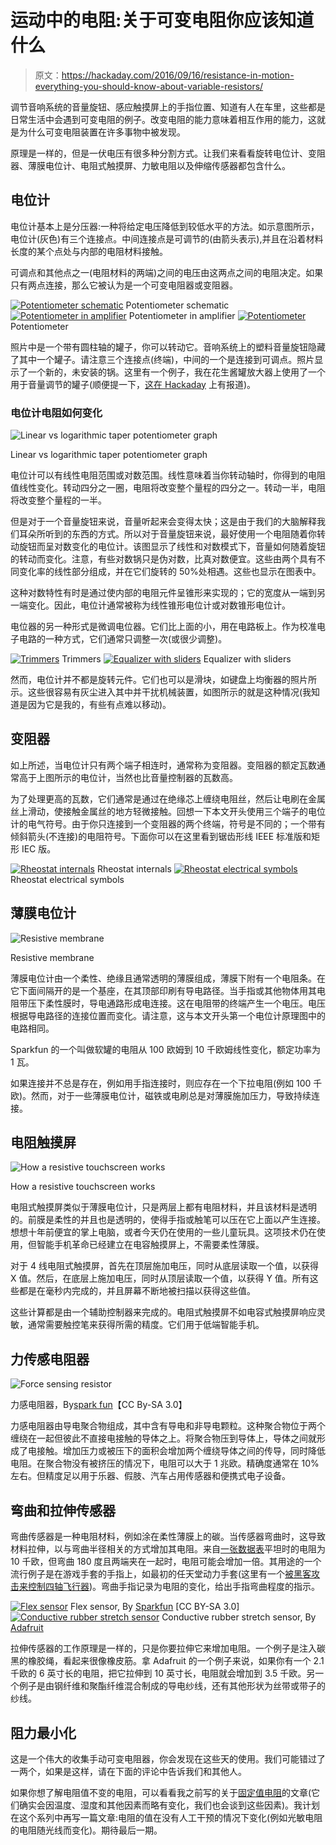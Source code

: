 # 运动中的电阻:关于可变电阻你应该知道什么

> 原文：<https://hackaday.com/2016/09/16/resistance-in-motion-everything-you-should-know-about-variable-resistors/>

调节音响系统的音量旋钮、感应触摸屏上的手指位置、知道有人在车里，这些都是日常生活中会遇到可变电阻的例子。改变电阻的能力意味着相互作用的能力，这就是为什么可变电阻装置在许多事物中被发现。

原理是一样的，但是一伏电压有很多种分割方式。让我们来看看旋转电位计、变阻器、薄膜电位计、电阻式触摸屏、力敏电阻以及伸缩传感器都包含什么。

## 电位计

电位计基本上是分压器:一种将给定电压降低到较低水平的方法。如示意图所示，电位计(灰色)有三个连接点。中间连接点是可调节的(由箭头表示),并且在沿着材料长度的某个点处与内部的电阻材料接触。

可调点和其他点之一(电阻材料的两端)之间的电压由这两点之间的电阻决定。如果只有两点连接，那么它被认为是一个可变电阻器或变阻器。

 [![Potentiometer schematic](img/0925e59bd05bbdfd8756e51af4f26fea.png "Potentiometer schematic")](https://hackaday.com/2016/09/16/resistance-in-motion-everything-you-should-know-about-variable-resistors/how_potentiometer_works_in_schematic/) Potentiometer schematic [![Potentiometer in amplifier](img/01a166461b544cd57a9df7329aeb0c93.png "Potentiometer in amplifier")](https://hackaday.com/2016/09/16/resistance-in-motion-everything-you-should-know-about-variable-resistors/potentiometer_in_amplifier/) Potentiometer in amplifier [![Potentiometer](img/aef21008aefab72cbca43e95dc077f83.png "Potentiometer")](https://hackaday.com/2016/09/16/resistance-in-motion-everything-you-should-know-about-variable-resistors/potentiometer/) Potentiometer

照片中是一个带有圆柱轴的罐子，你可以转动它。音响系统上的塑料音量旋钮隐藏了其中一个罐子。请注意三个连接点(终端)，中间的一个是连接到可调点。照片显示了一个新的，未安装的锅。这里有一个例子，我在花生酱罐放大器上使用了一个用于音量调节的罐子(顺便提一下，[这在 Hackaday](http://hackaday.com/2013/08/11/a-crystal-radio-amplifier-in-a-jar/) 上有报道)。

### 电位计电阻如何变化

![Linear vs logarithmic taper potentiometer graph](img/9de9ee67fe5c9dae70657d8c1c97b90e.png)

Linear vs logarithmic taper potentiometer graph

电位计可以有线性电阻范围或对数范围。线性意味着当你转动轴时，你得到的电阻值线性变化。转动四分之一圈，电阻将改变整个量程的四分之一。转动一半，电阻将改变整个量程的一半。

但是对于一个音量旋钮来说，音量听起来会变得太快；这是由于我们的大脑解释我们耳朵所听到的东西的方式。所以对于音量旋钮来说，最好使用一个电阻随着你转动旋钮而呈对数变化的电位计。该图显示了线性和对数模式下，音量如何随着旋钮的转动而变化。注意，有些对数锅只是伪对数，比真对数便宜。这些由两个具有不同变化率的线性部分组成，并在它们旋转的 50%处相遇。这些也显示在图表中。

这种对数特性有时是通过使内部的电阻元件呈锥形来实现的；它的宽度从一端到另一端变化。因此，电位计通常被称为线性锥形电位计或对数锥形电位计。

电位器的另一种形式是微调电位器。它们比上面的小，用在电路板上。作为校准电子电路的一种方式，它们通常只调整一次(或很少调整)。

 [![Trimmers](img/913b8bc5b174cea177237daeda9c925e.png "Trimmers")](https://hackaday.com/2016/09/16/resistance-in-motion-everything-you-should-know-about-variable-resistors/trimmers_trimpots_12_board_mounted_potentiometers/) Trimmers [![Equalizer with sliders](img/4130ef6bb3a1cffd9a47ffbc069d9f00.png "Equalizer with sliders")](https://hackaday.com/2016/09/16/resistance-in-motion-everything-you-should-know-about-variable-resistors/equalizer_with_sliders_potentiometers/) Equalizer with sliders

然而，电位计并不都是旋转元件。它们也可以是滑块，如键盘上均衡器的照片所示。这些很容易有灰尘进入其中并干扰机械装置，如图所示的就是这种情况(我知道是因为它是我的，有些有点难以移动)。

## 变阻器

如上所述，当电位计只有两个端子相连时，通常称为变阻器。变阻器的额定瓦数通常高于上图所示的电位计，当然也比音量控制器的瓦数高。

为了处理更高的瓦数，它们通常是通过在绝缘芯上缠绕电阻丝，然后让电刷在金属丝上滑动，使接触金属丝的地方轻微接触。回想一下本文开头使用三个端子的电位计的电气符号。由于你只连接到一个变阻器的两个终端，符号是不同的；一个带有倾斜箭头(不连接)的电阻符号。下面你可以在这里看到锯齿形线 IEEE 标准版和矩形 IEC 版。

 [![Rheostat internals](img/52d3677d250518be7c23e295a17f272f.png "Rheostat internals")](https://hackaday.com/2016/09/16/resistance-in-motion-everything-you-should-know-about-variable-resistors/rheostat_1024px-pot1/) Rheostat internals [![Rheostat electrical symbols](img/0247152db2bf7321c89b3cc5ffc438a1.png "Rheostat electrical symbols")](https://hackaday.com/2016/09/16/resistance-in-motion-everything-you-should-know-about-variable-resistors/rheostat_electrical_symbols/) Rheostat electrical symbols

## 薄膜电位计

![Resistive membrane](img/69a4672d0ad4b7d28473e3624b92b8a7.png)

Resistive membrane

薄膜电位计由一个柔性、绝缘且通常透明的薄膜组成，薄膜下附有一个电阻条。在它下面间隔开的是一个基座，在其顶部印刷有导电路径。当手指或其他物体用其电阻带压下柔性膜时，导电通路形成电连接。这在电阻带的终端产生一个电压。电压根据导电路径的连接位置而变化。请注意，这与本文开头第一个电位计原理图中的电路相同。

Sparkfun 的一个叫做软罐的电阻从 100 欧姆到 10 千欧姆线性变化，额定功率为 1 瓦。

如果连接并不总是存在，例如用手指连接时，则应存在一个下拉电阻(例如 100 千欧)。然而，对于一些薄膜电位计，磁铁或电刷总是对薄膜施加压力，导致持续连接。

## 电阻触摸屏

![How a resistive touchscreen works](img/d2a9c5d7ed82f47538f600d5c26fd4b8.png)

How a resistive touchscreen works

电阻式触摸屏类似于薄膜电位计，只是两层上都有电阻材料，并且该材料是透明的。前膜是柔性的并且也是透明的，使得手指或触笔可以压在它上面以产生连接。想想十年前便宜的掌上电脑，或者今天仍在使用的一些儿童玩具。这项技术仍在使用，但智能手机革命已经建立在电容触摸屏上，不需要柔性薄膜。

对于 4 线电阻式触摸屏，首先在顶层施加电压，同时从底层读取一个值，以获得 X 值。然后，在底层上施加电压，同时从顶层读取一个值，以获得 Y 值。所有这些都是在毫秒内完成的，并且屏幕不断地被扫描以获得这些值。

这些计算都是由一个辅助控制器来完成的。电阻式触摸屏不如电容式触摸屏响应灵敏，通常需要触控笔来获得所需的精度。它们用于低端智能手机。

## 力传感电阻器

![Force sensing resistor](img/136c3c93502de59bb336b5cfc1247009.png)

力感电阻器，By[spark fun](https://www.sparkfun.com/products/9376)【CC By-SA 3.0】

力感电阻器由导电聚合物组成，其中含有导电和非导电颗粒。这种聚合物位于两个缠绕在一起但彼此不直接电接触的导体之上。将聚合物压到导体上，导体之间就形成了电接触。增加压力或被压下的面积会增加两个缠绕导体之间的传导，同时降低电阻。在聚合物没有被挤压的情况下，电阻可以大于 1 兆欧。精确度通常在 10%左右。但精度足以用于乐器、假肢、汽车占用传感器和便携式电子设备。

## 弯曲和拉伸传感器

弯曲传感器是一种电阻材料，例如涂在柔性薄膜上的碳。当传感器弯曲时，这导致材料拉伸，以与弯曲半径相关的方式增加其电阻。来自[一张数据表](https://cdn.sparkfun.com/datasheets/Sensors/ForceFlex/FLEX%20SENSOR%20DATA%20SHEET%202014.pdf)平坦时的电阻为 10 千欧，但弯曲 180 度且两端夹在一起时，电阻可能会增加一倍。其用途的一个流行例子是在游戏手套的手指上，如最初的任天堂动力手套(这里有一个[被黑客攻击来控制四轴飞行器](http://hackaday.com/2016/06/06/power-glove-takes-over-quadcopter-controls/))。弯曲手指记录为电阻的变化，给出手指弯曲程度的指示。

 [![Flex sensor](img/3944e08d551df1324467d37da8c7f042.png "Flex sensor")](https://hackaday.com/2016/09/16/resistance-in-motion-everything-you-should-know-about-variable-resistors/flex_sensor_10264-04/) Flex sensor, By [Sparkfun](https://www.sparkfun.com/products/10264) [CC BY-SA 3.0] [![Conductive rubber stretch sensor](img/f75d2083707a9af7253401b46d716b9f.png "Conductive rubber stretch sensor")](https://hackaday.com/2016/09/16/resistance-in-motion-everything-you-should-know-about-variable-resistors/stretch_sensor_conductive_rubber_adafruit_519-03/) Conductive rubber stretch sensor, By [Adafruit](https://www.adafruit.com/product/519)

拉伸传感器的工作原理是一样的，只是你要拉伸它来增加电阻。一个例子是注入碳黑的橡胶绳，看起来很像橡皮筋。拿 Adafruit 的一个例子来说，如果你有一个 2.1 千欧的 6 英寸长的电阻，把它拉伸到 10 英寸长，电阻就会增加到 3.5 千欧。另一个例子是由钢纤维和聚酯纤维混合制成的导电纱线，还有其他形状为丝带或带子的纱线。

## 阻力最小化

这是一个伟大的收集手动可变电阻器，你会发现在这些天的使用。我们可能错过了一两个，如果是这样，请在下面的评论中告诉我们和其他人。

如果你想了解电阻值不变的电阻，可以看看我之前写的关于[固定值电阻](http://hackaday.com/2016/09/06/what-is-there-to-know-about-resistors/)的文章(它们确实会因温度、湿度和其他因素而略有变化，我们也会谈到这些因素)。我计划在这个系列中再写一篇文章:电阻的值在没有人工干预的情况下变化(例如光敏电阻的电阻随光线而变化)。期待最后一期。